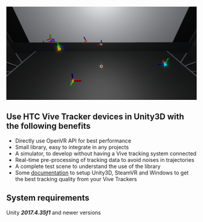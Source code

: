 ![alt text](Doc/ViveTrackers_Doc.png)

## Use HTC Vive Tracker devices in Unity3D with the following benefits
- Directly use OpenVR API for best performance
- Small library, easy to integrate in any projects
- A simulator, to develop without having a Vive tracking system connected
- Real-time pre-processing of tracking data to avoid noises in trajectories
- A complete test scene to understand the use of the library
- Some [documentation](Doc/ViveTrackersDocumentation.pdf) to setup Unity3D, SteamVR and Windows to get the best tracking quality from your Vive Trackers

## System requirements
Unity ***2017.4.35f1*** and newer versions